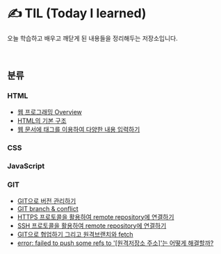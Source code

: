 # ✍ TIL (Today I learned)
오늘 학습하고 배우고 깨닫게 된 내용들을 정리해두는 저장소입니다.

<br/>

## 분류

### HTML
* [웹 프로그래밍 Overview](https://github.com/MrKeeplearning/TIL/blob/27ca9391fc5708db554cca0207e98472c4ac1be3/WEB/Chapter01-WEB%20overview.md)
* [HTML의 기본 구조](https://github.com/MrKeeplearning/TIL/blob/3522327f31df3db7497c908f88c500775d91fbd9/WEB/Chapter03-Creating%20basic%20HTML%20document.md)
* [웹 문서에 태그를 이용하여 다양한 내용 입력하기](https://github.com/MrKeeplearning/TIL/blob/f568b05482d6e5b88c163cda2b27a25ebc62d4a8/WEB/Chapter04-Entering%20Various%20Contents%20in%20Web.md)
### CSS
### JavaScript
### GIT
* [GIT으로 버전 관리하기](https://github.com/MrKeeplearning/TIL/blob/main/GIT/GIT2-CLI%20%EB%B2%84%EC%A0%84%EA%B4%80%EB%A6%AC.md)
* [GIT branch & conflict](https://github.com/MrKeeplearning/TIL/blob/main/GIT/GIT3-CLI%20branch%20%26%20conflict.md)
* [HTTPS 프로토콜을 활용하여 remote repository에 연결하기](https://github.com/MrKeeplearning/TIL/blob/main/GIT/GIT3-CLI%EB%B0%B1%EC%97%85.md)
* [SSH 프로토콜을 활용하여 remote repository에 연결하기](https://github.com/MrKeeplearning/TIL/blob/main/GIT/GIT3-CLI%EB%B0%B1%EC%97%85%20SSH.md)
* [GIT으로 협업하기 그리고 원격브랜치와 fetch](https://github.com/MrKeeplearning/TIL/blob/main/GIT/GIT4-CLI%ED%98%91%EC%97%85.md)
* [error: failed to push some refs to '[원격저장소 주소]'는 어떻게 해결할까?](https://github.com/MrKeeplearning/TIL/blob/main/GIT/failed%20to%20push%20some%20refs%20to.md)
